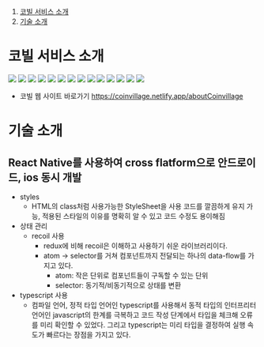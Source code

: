 1. [코빌 서비스 소개](#_코빌_서비스_소개)
2. [기술 소개](#_기술_소개)

# 코빌 서비스 소개
<img src="https://user-images.githubusercontent.com/87538540/190533767-bc4b0940-81dd-4520-9eb0-4652ae7f4555.png" />
<img src="https://user-images.githubusercontent.com/87538540/190533813-0fec501f-3491-42ac-8b57-9094141985c1.png" />
<img src="https://user-images.githubusercontent.com/87538540/190533984-73c1743f-e4cc-4c10-8ba0-b858ba854d80.png" />
<img src="https://user-images.githubusercontent.com/87538540/190534010-d1e6fbb9-6eff-4969-8430-3584e0bbd1d0.png" />
<img src="https://user-images.githubusercontent.com/87538540/190534041-c5c8c439-8904-49bc-b950-4d29b8cfe36a.png" />
<img src="https://user-images.githubusercontent.com/87538540/190534150-d59add41-8f30-419d-9025-70b5549d344f.png" />
<img src="https://user-images.githubusercontent.com/87538540/190541772-2511d0bc-e1e5-4875-8dee-6f94e514c022.png" />
<img src="https://user-images.githubusercontent.com/87538540/190541787-74147924-5a46-44b6-ac83-6f431baf703f.png" />
<img src="https://user-images.githubusercontent.com/87538540/190541803-c71ff8be-bb6a-4d8d-8a66-7ddf6a6481be.png" />
<img src="https://user-images.githubusercontent.com/87538540/190542247-21ab38db-08b2-473f-9e82-9a054d6f37fc.png" />
<img src="https://user-images.githubusercontent.com/87538540/190542257-80ec0a83-c262-45a6-bfa2-f60aac5dff89.png" />
<img src="https://user-images.githubusercontent.com/87538540/190542267-7b8d689f-9950-48cb-af87-fb41e1c8d164.png" />
<img src="https://user-images.githubusercontent.com/87538540/190542273-bcb7e3be-a11e-4491-973e-a6be3972368b.png" />
<img src="https://user-images.githubusercontent.com/87538540/190542277-6459eb05-8e5b-44e6-a2f2-36137541587f.png" />

- 코빌 웹 사이트 바로가기
https://coinvillage.netlify.app/aboutCoinvillage

# 기술 소개
## React Native를 사용하여 cross flatform으로 안드로이드, ios 동시 개발
- styles
	- HTML의 class처럼 사용가능한 StyleSheet을 사용
		코드를 깔끔하게 유지 가능, 적용된 스타일의 이유를 명확히 알 수 있고 코드 수정도 용이해짐
- 상태 관리
	- recoil 사용
		- redux에 비해 recoil은 이해하고 사용하기 쉬운 라이브러리이다.
		- atom -> selector를 거쳐 컴포넌트까지 전달되는 하나의 data-flow를 가지고 있다.
			- atom: 작은 단위로 컴포넌트들이 구독할 수 있는 단위
			- selector: 동기적/비동기적으로 상태를 변환
- typescript 사용
	- 컴파일 언어, 정적 타입 언어인 typescript를 사용해서 동적 타입의 인터프리터 언어인 javascript의 한계를 극복하고 코드 작성 단계에서 타입을 체크해 오류를 미리 확인할 수 있었다. 그리고 typescript는 미리 타입을 결정하여 실행 속도가 빠르다는 장점을 가지고 있다.

	
